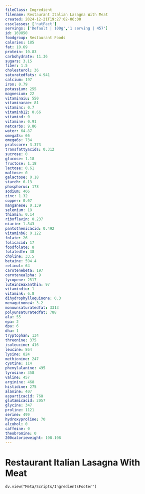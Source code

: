 ```yaml
---
fileClass: Ingredient
filename: Restaurant Italian Lasagna With Meat
created: 2024-12-21T19:27:02-06:00
cssclasses: ['nutFact']
servings: ['Default | 100g','1 serving | 457']
id: 169850
foodgroup: Restaurant Foods
calories: 185
fat: 10.69
protein: 10.83
carbohydrate: 11.36
sugars: 3.15
fiber: 1.5
cholesterol: 36
saturatedfats: 4.941
calcium: 197
iron: 0.79
potassium: 255
magnesium: 22
vitaminaiu: 550
vitaminarae: 81
vitaminc: 0.7
vitaminb12: 0.66
vitamind: 0
vitamine: 0.91
netcarbs: 9.86
water: 64.87
omega3s: 66
omega6s: 734
pralscore: 3.373
transfattyacids: 0.312
sucrose: 0
glucose: 1.18
fructose: 1.18
lactose: 0.61
maltose: 0
galactose: 0.18
starch: 6.13
phosphorus: 178
sodium: 466
zinc: 1.32
copper: 0.07
manganese: 0.139
selenium: 18
thiamin: 0.14
riboflavin: 0.237
niacin: 1.843
pantothenicacid: 0.492
vitaminb6: 0.122
folate: 26
folicacid: 17
foodfolate: 8
folatedfe: 38
choline: 33.5
betaine: 594.4
retinol: 64
carotenebeta: 197
carotenealpha: 9
lycopene: 2517
luteinzeaxanthin: 97
vitamindiu: 1
vitamink: 6.8
dihydrophylloquinone: 0.3
menaquinone4: 3.2
monounsaturatedfat: 3313
polyunsaturatedfat: 788
ala: 55
epa: 2
dpa: 6
dha: 1
tryptophan: 134
threonine: 375
isoleucine: 416
leucine: 864
lysine: 824
methionine: 247
cystine: 114
phenylalanine: 495
tyrosine: 358
valine: 457
arginine: 468
histidine: 275
alanine: 407
asparticacid: 768
glutamicacid: 2057
glycine: 347
proline: 1121
serine: 499
hydroxyproline: 70
alcohol: 0
caffeine: 0
theobromine: 0
200calorieweight: 108.108
---
```


# Restaurant Italian Lasagna With Meat

```dataviewjs
dv.view("Meta/Scripts/IngredientsFooter")
```